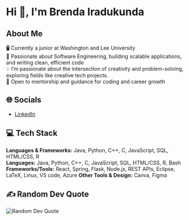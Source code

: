 # Hi 👋, I'm Brenda Iradukunda

## About Me
🖥️ Currently a junior at Washington and Lee University  
👀 Passionate about Software Engineering, building scalable applications, and writing clean, efficient code    
💡 I’m passionate about the intersection of creativity and problem-solving, exploring fields like creative tech projects.                
🚀 Open to mentorship and guidance for coding and career growth  

## 🌐 Socials
- [LinkedIn](https://www.linkedin.com/in/brenda-iradukunda-6177841b6/)  

## 💻 Tech Stack
**Languages & Frameworks:** Java, Python, C++, C, JavaScript, SQL, HTML/CSS, R   
**Languages:** Java, Python, C++, C, JavaScript, SQL, HTML/CSS, R, Bash
**Frameworks/Tools:** React, Spring, Flask, Node.js, REST APIs, Eclipse, LaTeX, Linux, VS code, Azure
**Other Tools & Design:** Canva, Figma

## ✍️ Random Dev Quote

![Random Dev Quote](https://raw.githubusercontent.com/iradukundabrenda/iradukundabrenda/refs/heads/main/Quote.svg)
